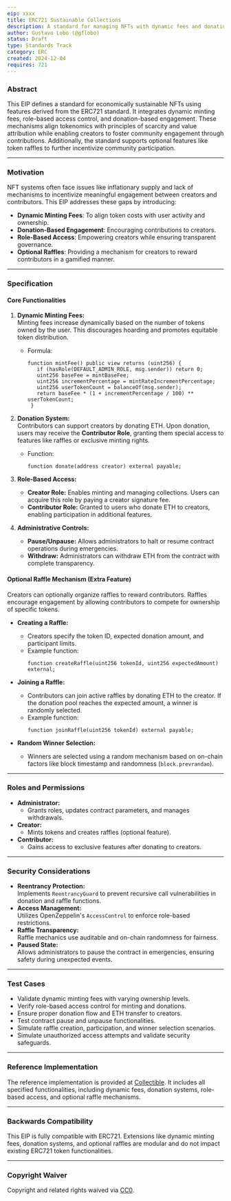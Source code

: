 ```yaml
---
eip: xxxx
title: ERC721 Sustainable Collections
description: A standard for managing NFTs with dynamic fees and donation-based engagement.
author: Gustavo Lobo (@gflobo)
status: Draft
type: Standards Track
category: ERC
created: 2024-12-04
requires: 721
---
```


### Abstract  
This EIP defines a standard for economically sustainable NFTs using features derived from the ERC721 standard. It integrates dynamic minting fees, role-based access control, and donation-based engagement. These mechanisms align tokenomics with principles of scarcity and value attribution while enabling creators to foster community engagement through contributions. Additionally, the standard supports optional features like token raffles to further incentivize community participation.

---

### Motivation  
NFT systems often face issues like inflationary supply and lack of mechanisms to incentivize meaningful engagement between creators and contributors. This EIP addresses these gaps by introducing:  
- **Dynamic Minting Fees**: To align token costs with user activity and ownership.  
- **Donation-Based Engagement**: Encouraging contributions to creators.  
- **Role-Based Access**: Empowering creators while ensuring transparent governance.  
- **Optional Raffles**: Providing a mechanism for creators to reward contributors in a gamified manner.

---

### Specification  

#### Core Functionalities  

1. **Dynamic Minting Fees:**  
   Minting fees increase dynamically based on the number of tokens owned by the user. This discourages hoarding and promotes equitable token distribution.  
   - Formula:  
     ```solidity
     function mintFee() public view returns (uint256) {
        if (hasRole(DEFAULT_ADMIN_ROLE, msg.sender)) return 0;
        uint256 baseFee = mintBaseFee;
        uint256 incrementPercentage = mintRateIncrementPercentage;
        uint256 userTokenCount = balanceOf(msg.sender);
        return baseFee * (1 + incrementPercentage / 100) ** userTokenCount;
      }
     ```  

2. **Donation System:**  
   Contributors can support creators by donating ETH. Upon donation, users may receive the **Contributor Role**, granting them special access to features like raffles or exclusive minting rights.  
   - Function:  
     ```solidity
     function donate(address creator) external payable;
     ```

3. **Role-Based Access:**  
   - **Creator Role:** Enables minting and managing collections. Users can acquire this role by paying a creator signature fee.  
   - **Contributor Role:** Granted to users who donate ETH to creators, enabling participation in additional features.  

4. **Administrative Controls:**  
   - **Pause/Unpause:** Allows administrators to halt or resume contract operations during emergencies.  
   - **Withdraw:** Administrators can withdraw ETH from the contract with complete transparency.  

#### Optional Raffle Mechanism (Extra Feature)  

Creators can optionally organize raffles to reward contributors. Raffles encourage engagement by allowing contributors to compete for ownership of specific tokens.  
- **Creating a Raffle:**  
  - Creators specify the token ID, expected donation amount, and participant limits.  
  - Example function:  
    ```solidity
    function createRaffle(uint256 tokenId, uint256 expectedAmount) external;
    ```

- **Joining a Raffle:**  
  - Contributors can join active raffles by donating ETH to the creator. If the donation pool reaches the expected amount, a winner is randomly selected.  
  - Example function:  
    ```solidity
    function joinRaffle(uint256 tokenId) external payable;
    ```

- **Random Winner Selection:**  
  - Winners are selected using a random mechanism based on on-chain factors like block timestamp and randomness (`block.prevrandao`).  

---

### Roles and Permissions  

- **Administrator:**  
  - Grants roles, updates contract parameters, and manages withdrawals.  
- **Creator:**  
  - Mints tokens and creates raffles (optional feature).  
- **Contributor:**  
  - Gains access to exclusive features after donating to creators.  

---

### Security Considerations  

- **Reentrancy Protection:**  
  Implements `ReentrancyGuard` to prevent recursive call vulnerabilities in donation and raffle functions.  
- **Access Management:**  
  Utilizes OpenZeppelin's `AccessControl` to enforce role-based restrictions.  
- **Raffle Transparency:**  
  Raffle mechanics use auditable and on-chain randomness for fairness.  
- **Paused State:**  
  Allows administrators to pause the contract in emergencies, ensuring safety during unexpected events.  

---

### Test Cases  

- Validate dynamic minting fees with varying ownership levels.  
- Verify role-based access control for minting and donations.  
- Ensure proper donation flow and ETH transfer to creators.  
- Test contract pause and unpause functionalities.  
- Simulate raffle creation, participation, and winner selection scenarios.  
- Simulate unauthorized access attempts and validate security safeguards.  

---

### Reference Implementation  

The reference implementation is provided at [Collectible](https://github.com/gfLobo/Collectible). It includes all specified functionalities, including dynamic fees, donation systems, role-based access, and optional raffle mechanisms.

---

### Backwards Compatibility  

This EIP is fully compatible with ERC721. Extensions like dynamic minting fees, donation systems, and optional raffles are modular and do not impact existing ERC721 token functionalities.

---

### Copyright Waiver  
Copyright and related rights waived via [CC0](../LICENSE.md).
